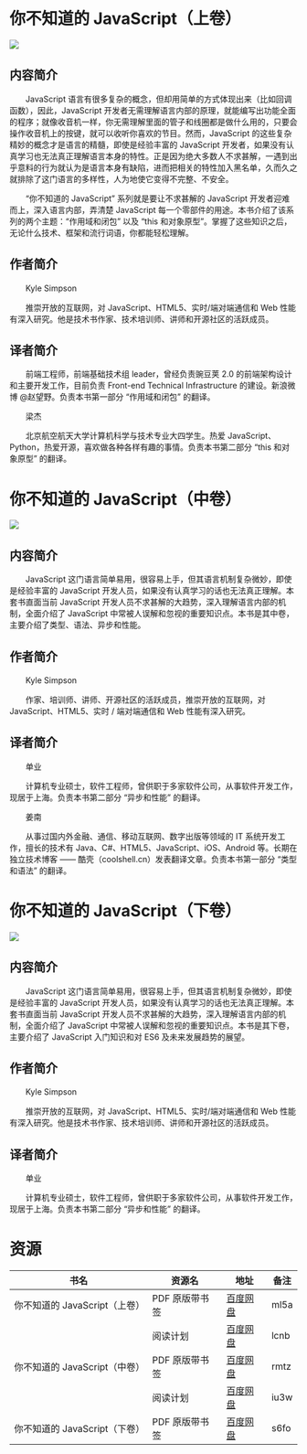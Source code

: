 # 你不知道的 JavaScript（上卷）

![](http://img3m2.ddimg.cn/96/7/23684262-1_u_1.jpg)

## 内容简介

　　JavaScript 语言有很多复杂的概念，但却用简单的方式体现出来（比如回调函数），因此，JavaScript 开发者无需理解语言内部的原理，就能编写出功能全面的程序；就像收音机一样，你无需理解里面的管子和线圈都是做什么用的，只要会操作收音机上的按键，就可以收听你喜欢的节目。然而，JavaScript 的这些复杂精妙的概念才是语言的精髓，即使是经验丰富的 JavaScript 开发者，如果没有认真学习也无法真正理解语言本身的特性。正是因为绝大多数人不求甚解，一遇到出乎意料的行为就认为是语言本身有缺陷，进而把相关的特性加入黑名单，久而久之就排除了这门语言的多样性，人为地使它变得不完整、不安全。

　　“你不知道的 JavaScript” 系列就是要让不求甚解的 JavaScript 开发者迎难而上，深入语言内部，弄清楚 JavaScript 每一个零部件的用途。本书介绍了该系列的两个主题：“作用域和闭包” 以及 “this 和对象原型”。掌握了这些知识之后，无论什么技术、框架和流行词语，你都能轻松理解。

## 作者简介

　　Kyle Simpson

　　推崇开放的互联网，对 JavaScript、HTML5、实时/端对端通信和 Web 性能有深入研究。他是技术书作家、技术培训师、讲师和开源社区的活跃成员。

## 译者简介

　　前端工程师，前端基础技术组 leader，曾经负责豌豆荚 2.0 的前端架构设计和主要开发工作，目前负责 Front-end Technical Infrastructure 的建设。新浪微博 @赵望野。负责本书第一部分 “作用域和闭包” 的翻译。

　　梁杰

　　北京航空航天大学计算机科学与技术专业大四学生。热爱 JavaScript、Python，热爱开源，喜欢做各种各样有趣的事情。负责本书第二部分 “this 和对象原型” 的翻译。

# 你不知道的 JavaScript（中卷）

![](http://img3m8.ddimg.cn/7/19/24029188-1_u_28.jpg)

## 内容简介

　　JavaScript 这门语言简单易用，很容易上手，但其语言机制复杂微妙，即使是经验丰富的 JavaScript 开发人员，如果没有认真学习的话也无法真正理解。本套书直面当前 JavaScript 开发人员不求甚解的大趋势，深入理解语言内部的机制，全面介绍了 JavaScript 中常被人误解和忽视的重要知识点。本书是其中卷，主要介绍了类型、语法、异步和性能。

## 作者简介

　　Kyle Simpson

　　作家、培训师、讲师、开源社区的活跃成员，推崇开放的互联网，对 JavaScript、HTML5、实时 / 端对端通信和 Web 性能有深入研究。

## 译者简介

　　单业

　　计算机专业硕士，软件工程师，曾供职于多家软件公司，从事软件开发工作，现居于上海。负责本书第二部分 “异步和性能” 的翻译。

　　姜南

　　从事过国内外金融、通信、移动互联网、数字出版等领域的 IT 系统开发工作，擅长的技术有 Java、C#、HTML5、JavaScript、iOS、Android 等。长期在独立技术博客 —— 酷壳（coolshell.cn）发表翻译文章。负责本书第一部分 “类型和语法” 的翻译。

# 你不知道的 JavaScript（下卷）

![](http://img3m5.ddimg.cn/44/12/25210295-1_u_4.jpg)

## 内容简介

　　JavaScript 这门语言简单易用，很容易上手，但其语言机制复杂微妙，即使是经验丰富的 JavaScript 开发人员，如果没有认真学习的话也无法真正理解。本套书直面当前 JavaScript 开发人员不求甚解的大趋势，深入理解语言内部的机制，全面介绍了 JavaScript 中常被人误解和忽视的重要知识点。本书是其下卷，主要介绍了 JavaScript 入门知识和对 ES6 及未来发展趋势的展望。

## 作者简介

　　Kyle Simpson

　　推崇开放的互联网，对 JavaScript、HTML5、实时/端对端通信和 Web 性能有深入研究。他是技术书作家、技术培训师、讲师和开源社区的活跃成员。

## 译者简介

　　单业

　　计算机专业硕士，软件工程师，曾供职于多家软件公司，从事软件开发工作，现居于上海。负责本书第二部分 “异步和性能” 的翻译。

# 资源

|书名|资源名|地址|备注|
|---|---|---|---|
|你不知道的 JavaScript（上卷）|PDF 原版带书签|[百度网盘](https://pan.baidu.com/s/18KkGtGqd8_Au_4ibxA_Afw)|ml5a|
||阅读计划|[百度网盘](https://pan.baidu.com/s/1LwNHJj0sF9tJJowoHi03sw)|lcnb|
|你不知道的 JavaScript（中卷）|PDF 原版带书签|[百度网盘](https://pan.baidu.com/s/1J__1935eVWe05UzTcZZUlA)|rmtz|
||阅读计划|[百度网盘](https://pan.baidu.com/s/1zzAMLTC1EPkyMt275sRPBQ)|iu3w|
|你不知道的 JavaScript（下卷）|PDF 原版带书签|[百度网盘](https://pan.baidu.com/s/1ttJSBXb3LuexG8GHX9cPGw)|s6fo|
